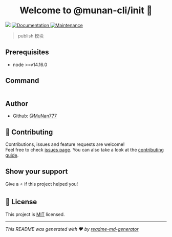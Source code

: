 <h1 align="center">Welcome to @munan-cli/init 👋</h1>
<p>
  <img src="https://img.shields.io/badge/node-%3E%3Dv14.16.0-blue.svg" />
  <a href="https://github.com/MuNan777/munan-cli#readme" target="_blank">
    <img alt="Documentation" src="https://img.shields.io/badge/documentation-yes-brightgreen.svg" />
  </a>
  <a href="https://github.com/MuNan777/munan-cli/graphs/commit-activity" target="_blank">
    <img alt="Maintenance" src="https://img.shields.io/badge/Maintained%3F-yes-green.svg" />
  </a>
</p>

> publish 模块

## Prerequisites

- node >=v14.16.0

## Command

```sh

```

## Author

* Github: [@MuNan777](https://github.com/MuNan777)

## 🤝 Contributing

Contributions, issues and feature requests are welcome!<br />Feel free to check [issues page](https://github.com/MuNan777/munan-cli/issues). You can also take a look at the [contributing guide](https://github.com/MuNan777/munan-cli/blob/master/CONTRIBUTING.md).

## Show your support

Give a ⭐️ if this project helped you!

## 📝 License

This project is [MIT](https://github.com/MuNan777/munan-cli/blob/master/LICENSE) licensed.

***
_This README was generated with ❤️ by [readme-md-generator](https://github.com/kefranabg/readme-md-generator)_